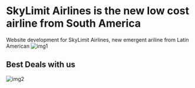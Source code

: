 # SkyLimit Airlines is the new low cost airline from South America
Website development for SkyLimit Airlines, new emergent ariline from Latin American
![img1](https://user-images.githubusercontent.com/66889974/157752722-86a2675c-415c-42fe-808f-2650c1d77425.JPG)

## Best Deals with us
![img2](https://user-images.githubusercontent.com/66889974/157752716-ccf1755c-3778-4505-aa43-b7ecbb2061b5.JPG)